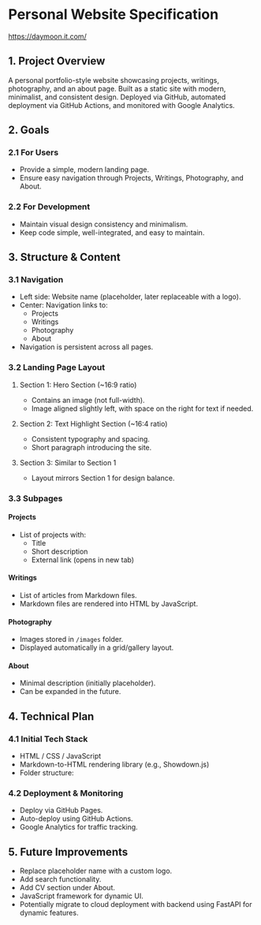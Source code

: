 # Personal Website Specification
https://daymoon.it.com/

## 1. Project Overview
A personal portfolio-style website showcasing projects, writings, photography, and an about page.  Built as a static site with modern, minimalist, and consistent design. Deployed via GitHub, automated deployment via GitHub Actions, and monitored with Google Analytics.

## 2. Goals

### 2.1 For Users
- Provide a simple, modern landing page.
- Ensure easy navigation through Projects, Writings, Photography, and About.

### 2.2 For Development
- Maintain visual design consistency and minimalism.
- Keep code simple, well-integrated, and easy to maintain.

## 3. Structure & Content

### 3.1 Navigation
- Left side: Website name (placeholder, later replaceable with a logo).
- Center: Navigation links to:
  - Projects
  - Writings
  - Photography
  - About
- Navigation is persistent across all pages.

### 3.2 Landing Page Layout
1. Section 1: Hero Section (~16:9 ratio)  
   - Contains an image (not full-width).  
   - Image aligned slightly left, with space on the right for text if needed.

2. Section 2: Text Highlight Section (~16:4 ratio)  
   - Consistent typography and spacing.  
   - Short paragraph introducing the site.

3. Section 3: Similar to Section 1  
   - Layout mirrors Section 1 for design balance.

### 3.3 Subpages

#### Projects
- List of projects with:
  - Title
  - Short description
  - External link (opens in new tab)

#### Writings
- List of articles from Markdown files.
- Markdown files are rendered into HTML by JavaScript.

#### Photography
- Images stored in `/images` folder.
- Displayed automatically in a grid/gallery layout.

#### About
- Minimal description (initially placeholder).
- Can be expanded in the future.

## 4. Technical Plan

### 4.1 Initial Tech Stack
- HTML / CSS / JavaScript
- Markdown-to-HTML rendering library (e.g., Showdown.js)
- Folder structure:

### 4.2 Deployment & Monitoring
- Deploy via GitHub Pages.
- Auto-deploy using GitHub Actions.
- Google Analytics for traffic tracking.

## 5. Future Improvements
- Replace placeholder name with a custom logo.
- Add search functionality.
- Add CV section under About.
- JavaScript framework for dynamic UI.
- Potentially migrate to cloud deployment with backend using FastAPI for dynamic features.